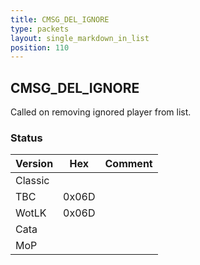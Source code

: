 ```yaml
---
title: CMSG_DEL_IGNORE
type: packets
layout: single_markdown_in_list
position: 110
---
```


## CMSG_DEL_IGNORE

Called on removing ignored player from list.

### Status

Version | Hex | Comment
---------- | ---------- | ---------- 
Classic |  |  
TBC | 0x06D |  
WotLK | 0x06D |  
Cata |  |  
MoP |  |  